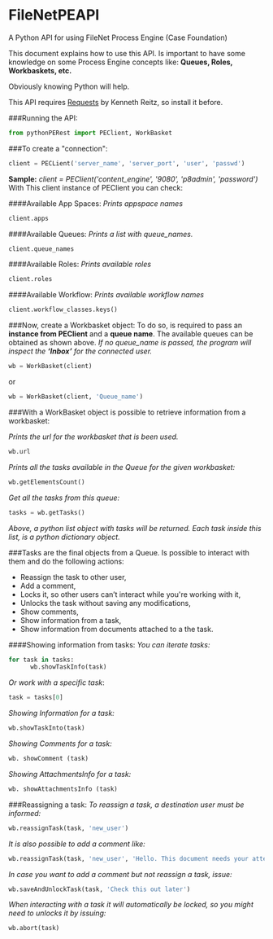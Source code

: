 # FileNetPEAPI
A Python API for using FileNet Process Engine (Case Foundation)

This document explains how to use this API.
Is important to have some knowledge on some Process Engine concepts like:
**Queues, Roles, Workbaskets, etc.**

Obviously knowing Python will help.

This API requires [Requests](https://github.com/kennethreitz/requests) by Kenneth Reitz, so install it before.

###Running the API:
```python
from pythonPERest import PEClient, WorkBasket
```
###To create a "connection":
```python
client = PECLient('server_name', 'server_port', 'user', 'passwd')
```
**Sample:**
*client = PEClient('content_engine', '9080', 'p8admin', 'password')*
With This client instance of PEClient  you can check:

####Available App Spaces:
*Prints appspace names*
```python
client.apps
```
####Available Queues:
*Prints a list with queue_names.*
```python
client.queue_names
```
####Available Roles:
*Prints available roles*
```python
client.roles
```
####Available Workflow:
*Prints available workflow names*
```python
client.workflow_classes.keys()
```
###Now, create a Workbasket object:
To do so, is required to pass an **instance from PEClient** and a **queue name**.
The available queues can be obtained as shown above.
*If no queue_name is passed, the program will inspect the **‘Inbox’** for the connected user.*
```python
wb = WorkBasket(client)
```
or
```python
wb = WorkBasket(client, 'Queue_name')
```
###With a WorkBasket object is possible to retrieve information from a workbasket:

*Prints the url for the workbasket that is been used.*
```python
wb.url
```
*Prints all the tasks available in the Queue for the given workbasket:*
```python
wb.getElementsCount()
```
*Get all the tasks from this queue:*
```python
tasks = wb.getTasks()
```
*Above, a python list object with tasks will be returned.
Each task inside this list, is a python dictionary object.*

###Tasks are the final objects from a Queue. Is possible to interact with them and do the following actions:
- Reassign the task to other user, 
- Add a comment, 
- Locks it, so other users can’t interact while you're working with it, 
- Unlocks the task without saving any modifications, 
- Show comments, 
- Show information from a task, 
- Show information from documents attached to a the task.

####Showing information from tasks:
*You can iterate tasks:*
```python
for task in tasks:      
      wb.showTaskInfo(task)
```            
*Or work with a specific task*:
```python
task = tasks[0]
```
*Showing Information for a task:*
```python
wb.showTaskInto(task)
```
*Showing Comments for a task:*
```python
wb. showComment (task)
```
*Showing AttachmentsInfo for a task:*
```python
wb. showAttachmentsInfo (task)
```
###Reassigning a task:
*To reassign a task, a destination user must be informed:*
```python
wb.reassignTask(task, 'new_user')
```
*It is also possible to add a comment like:*
```python
wb.reassignTask(task, 'new_user', 'Hello. This document needs your attention')
```
*In case you want to add a comment but not reassign a task, issue:*
```python
wb.saveAndUnlockTask(task, 'Check this out later')
```
*When interacting with a task it will automatically be locked, so you might need to unlocks it by issuing:*
```python
wb.abort(task)
```

